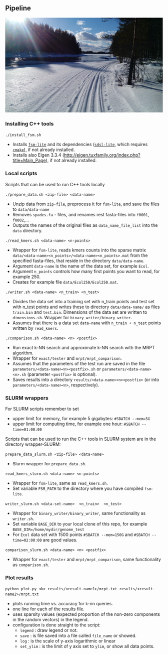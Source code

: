 ## Pipeline
![](Lentua.jpg)

### Installing C++ tools
`./install_fsm.sh`
  - Installs [`fsm-lite`](https://github.com/nvalimak/fsm-lite "fsm-lite github page") and its dependencies ([`sdsl-lite`](https://github.com/simongog/sdsl-lite "sdsl-lite github page"), which requires [`cmake`](https://cmake.org/download/ "cmake download page")), if not already installed.
  - Installs also Eigen 3.3.4 (http://eigen.tuxfamily.org/index.php?title=Main_Page), if not already installed.


### Local scripts
Scripts that can be used to run C++ tools locally

`./prepare_data.sh <zip-file> <data-name> `
  - Unzip data from `zip-file`, preprocess it for `fsm-lite`, and save the files to `data/data-name`
  - Removes `spades.fa` - files, and renames rest fasta-files into `f0001`, `f0002`,...
  - Outputs the names of the original files as `data_name_file_list` into the `data` directory.

`./read_kmers.sh <data-name> <n-points>`
  - Wrapper for `fsm-lite`, reads  kmers counts into the sparse matrix `data/<data-name><n_points>/<data-name><n_points>.mat` from the specified fasta-files, that reside in the directory `data/data-name`.
  - Argument `data-name` is the name of the data set, for example `Ecol`.
  - Argument `n_points` controls how many first points you want to read, for example 250.
  - Creates for example file `data/Ecol250/Ecol250.mat`.

`./writer.sh <data-name> <n_train> <n_test>`
  - Divides the data set into a training set with n_train points and test set with n_test points and writes these to directory `data/data-name/` as files `train.bin` and `test.bin`. Dimensions of the data set are written to `dimensions.sh`. Wrapper for `binary_writer/binary_writer`.
  - Assumes that there is a data set `data-name` with `n_train + n_test` points written by `read_kmers`.

`./comparison.sh <data-name> <n> <postfix>`
  - Run exact k-NN search and approximate k-NN search with the MRPT algorithm.
  - Wrapper for `exact/tester` and `mrpt/mrpt_comparison`.
  - Assumes that the parameters of the test run are saved in the file `parameters/<data-name><n><postfix>.sh`
  or  `parameters/<data-name><n>.sh` (parameter `<postfix>` is optional).
  - Saves results into a directory `results/<data-name><n><postfix>` (or into `parameters/<data-name><n>`, respectively).

### SLURM wrappers

For SLURM scripts remember to set
   - upper limit for memory, for example 5 gigabytes: `#SBATCH --mem=5G`
   - upper limit for computing time, for example one hour: `#SBATCH --time=01:00:00`

Scripts that can be used to run the C++ tools in SLURM system are in the directory wrapper-SLURM:

`prepare_data_slurm.sh <zip-file> <data-name>`
  - Slurm wrapper for `prepare_data.sh`.

`read_kmers_slurm.sh <data-name> <n-points>`
  - Wrapper for `fsm-lite`, same as `read_kmers.sh`.
  - Set variable `FSM_PATH` to the directory where you have compiled `fsm-lite`.

`writer_slurm.sh <data-set-name>  <n_train>  <n_test>`
 - Wrapper for `binary_writer/binary_writer`, same functionality as `writer.sh`.
 - Set variable `BASE_DIR` to your local clone of this repo, for example `BASE_DIR=/home/mydir/genome_test`
 - For `Ecol` data set with 1500 points `#SBATCH --mem=150G` and `#SBATCH --time=02:00:00` are good values.

`comparison_slurm.sh <data-name> <n> <postfix>`
  - Wrapper for `exact/tester` and `mrpt/mrpt_comparison`, same functionality as `comparison.sh`.

### Plot results

`python plot.py <k> results/<result-name1>/mrpt.txt results/<result-name2>/mrpt.txt`
  - plots running time vs. accuracy for `k`-nn queries.
  - one line for each of the results file.
  - uses sparsity values (expected proportion of the non-zero components in the random vectors) in the legend.  
  - configuration is done straight  to the script:
    - `legend` : draw legend or not.
    - `save` : is file saved into a file called `file_name` or showed.
    - `log` : is the scale of y-axis logarithmic or linear
    - `set_ylim` : is the limit of y axis set to `ylim`, or show all data points.
